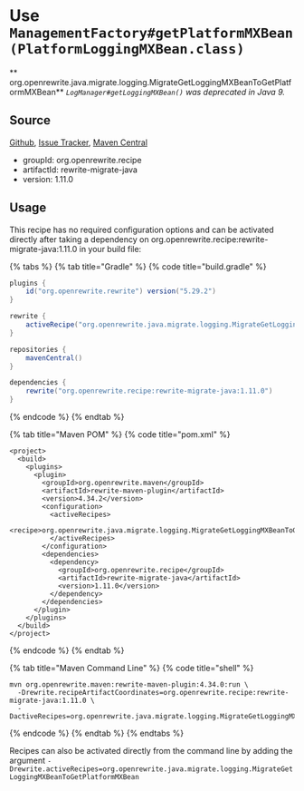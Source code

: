 # Use `ManagementFactory#getPlatformMXBean(PlatformLoggingMXBean.class)`

** org.openrewrite.java.migrate.logging.MigrateGetLoggingMXBeanToGetPlatformMXBean**
_`LogManager#getLoggingMXBean()` was deprecated in Java 9._

## Source

[Github](https://github.com/openrewrite/rewrite-migrate-java), [Issue Tracker](https://github.com/openrewrite/rewrite-migrate-java/issues), [Maven Central](https://search.maven.org/artifact/org.openrewrite.recipe/rewrite-migrate-java/1.11.0/jar)

* groupId: org.openrewrite.recipe
* artifactId: rewrite-migrate-java
* version: 1.11.0


## Usage

This recipe has no required configuration options and can be activated directly after taking a dependency on org.openrewrite.recipe:rewrite-migrate-java:1.11.0 in your build file:

{% tabs %}
{% tab title="Gradle" %}
{% code title="build.gradle" %}
```groovy
plugins {
    id("org.openrewrite.rewrite") version("5.29.2")
}

rewrite {
    activeRecipe("org.openrewrite.java.migrate.logging.MigrateGetLoggingMXBeanToGetPlatformMXBean")
}

repositories {
    mavenCentral()
}

dependencies {
    rewrite("org.openrewrite.recipe:rewrite-migrate-java:1.11.0")
}
```
{% endcode %}
{% endtab %}

{% tab title="Maven POM" %}
{% code title="pom.xml" %}
```markup
<project>
  <build>
    <plugins>
      <plugin>
        <groupId>org.openrewrite.maven</groupId>
        <artifactId>rewrite-maven-plugin</artifactId>
        <version>4.34.2</version>
        <configuration>
          <activeRecipes>
            <recipe>org.openrewrite.java.migrate.logging.MigrateGetLoggingMXBeanToGetPlatformMXBean</recipe>
          </activeRecipes>
        </configuration>
        <dependencies>
          <dependency>
            <groupId>org.openrewrite.recipe</groupId>
            <artifactId>rewrite-migrate-java</artifactId>
            <version>1.11.0</version>
          </dependency>
        </dependencies>
      </plugin>
    </plugins>
  </build>
</project>
```
{% endcode %}
{% endtab %}

{% tab title="Maven Command Line" %}
{% code title="shell" %}
```shell
mvn org.openrewrite.maven:rewrite-maven-plugin:4.34.0:run \
  -Drewrite.recipeArtifactCoordinates=org.openrewrite.recipe:rewrite-migrate-java:1.11.0 \
  -DactiveRecipes=org.openrewrite.java.migrate.logging.MigrateGetLoggingMXBeanToGetPlatformMXBean
```
{% endcode %}
{% endtab %}
{% endtabs %}

Recipes can also be activated directly from the command line by adding the argument `-Drewrite.activeRecipes=org.openrewrite.java.migrate.logging.MigrateGetLoggingMXBeanToGetPlatformMXBean`
